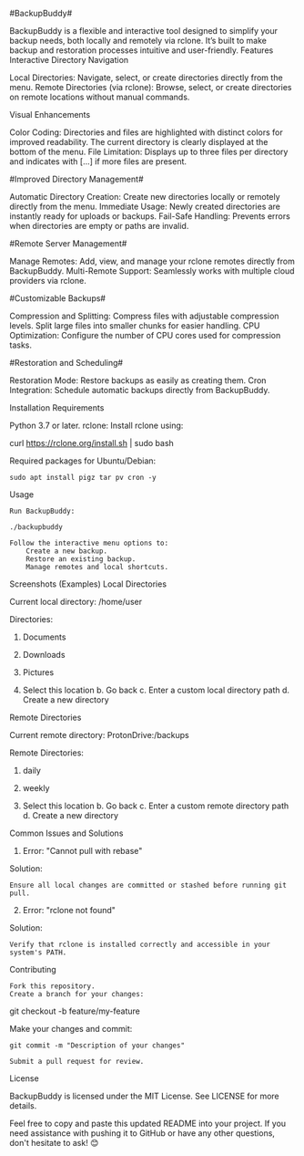 #BackupBuddy#

BackupBuddy is a flexible and interactive tool designed to simplify your backup needs, both locally and remotely via rclone. It’s built to make backup and restoration processes intuitive and user-friendly.
Features
Interactive Directory Navigation

   Local Directories: Navigate, select, or create directories directly from the menu.
   Remote Directories (via rclone): Browse, select, or create directories on remote locations without manual commands.

Visual Enhancements

   Color Coding:
      Directories and files are highlighted with distinct colors for improved readability.
      The current directory is clearly displayed at the bottom of the menu.
   File Limitation: Displays up to three files per directory and indicates with [...] if more files are present.

#Improved Directory Management#

   Automatic Directory Creation: Create new directories locally or remotely directly from the menu.
   Immediate Usage: Newly created directories are instantly ready for uploads or backups.
   Fail-Safe Handling: Prevents errors when directories are empty or paths are invalid.

#Remote Server Management#

   Manage Remotes: Add, view, and manage your rclone remotes directly from BackupBuddy.
   Multi-Remote Support: Seamlessly works with multiple cloud providers via rclone.

#Customizable Backups#

   Compression and Splitting:
      Compress files with adjustable compression levels.
      Split large files into smaller chunks for easier handling.
   CPU Optimization: Configure the number of CPU cores used for compression tasks.

#Restoration and Scheduling#

   Restoration Mode: Restore backups as easily as creating them.
   Cron Integration: Schedule automatic backups directly from BackupBuddy.

Installation
Requirements

   Python 3.7 or later.
 rclone: Install rclone using:

curl https://rclone.org/install.sh | sudo bash

Required packages for Ubuntu/Debian:

    sudo apt install pigz tar pv cron -y

Usage

    Run BackupBuddy:

    ./backupbuddy

    Follow the interactive menu options to:
        Create a new backup.
        Restore an existing backup.
        Manage remotes and local shortcuts.

Screenshots (Examples)
Local Directories

Current local directory: /home/user

Directories:
1. Documents
2. Downloads
3. Pictures

0. Select this location
b. Go back
c. Enter a custom local directory path
d. Create a new directory

Remote Directories

Current remote directory: ProtonDrive:/backups

Remote Directories:
1. daily
2. weekly

0. Select this location
b. Go back
c. Enter a custom remote directory path
d. Create a new directory

Common Issues and Solutions
1. Error: "Cannot pull with rebase"

Solution:

    Ensure all local changes are committed or stashed before running git pull.

2. Error: "rclone not found"

Solution:

    Verify that rclone is installed correctly and accessible in your system's PATH.

Contributing

    Fork this repository.
    Create a branch for your changes:

git checkout -b feature/my-feature

Make your changes and commit:

    git commit -m "Description of your changes"

    Submit a pull request for review.

License

BackupBuddy is licensed under the MIT License. See LICENSE for more details.

Feel free to copy and paste this updated README into your project. If you need assistance with pushing it to GitHub or have any other questions, don't hesitate to ask! 😊
